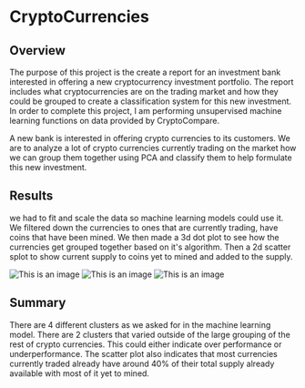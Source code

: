 # CryptoCurrencies

## Overview

The purpose of this project is the create a report for an investment bank interested in offering a new cryptocurrency investment portfolio. The report includes what cryptocurrencies are on the trading market and how they could be grouped to create a classification system for this new investment. In order to complete this project, I am performing unsupervised machine learning functions on data provided by CryptoCompare.

A new bank is interested in offering crypto currencies to its customers. We are to analyze a lot of crypto currencies currently trading on the market how we can group them together using PCA and classify them to help formulate this new investment. 

## Results

we had to fit and scale the data so machine learning models could use it. We filtered down the currencies to ones that are currently trading, have coins that have been mined. We then made a 3d dot plot to see how the currencies get grouped together based on it's algorithm. Then a 2d scatter splot to show current supply to coins yet to mined and added to the supply.

![This is an image](https://i.imgur.com/z9ewrtm.png)
![This is an image](https://i.imgur.com/D6uqbpw.png)
![This is an image](https://i.imgur.com/6MabRDU.png)

## Summary

There are 4 different clusters as we asked for in the machine learning model. There are 2 clusters that varied outside of the large grouping of the rest of crypto currencies. This could either indicate over performance or underperformance. The scatter plot also indicates that most currencies currently traded already have around 40% of their total supply already available with most of it yet to mined. 
